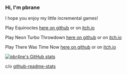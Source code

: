 ### Hi, I'm pbrane

I hope you enjoy my little incremental games!

Play Equinoctes [here on github](https://pbr4ne.github.io/equinoctes) or on [itch.io](https://pbrane.itch.io/equinoctes)

Play Neon Turbo Throwdown [here on github](https://pbr4ne.github.io/neon-turbo-throwdown) or on [itch.io](https://pbrane.itch.io/neon-turbo-throwdown)

Play There Was Time Now [here on github](https://pbr4ne.github.io/there-was-time-now) or on [itch.io](https://pbrane.itch.io/there-was-time-now)

[![pbr4ne's GitHub stats](https://github-readme-stats.vercel.app/api?username=pbr4ne&show_icons=true&theme=radical&hide_rank=true)](https://github.com/anuraghazra/github-readme-stats)

<!--
[![Top Langs](https://github-readme-stats.vercel.app/api/top-langs/?username=pbr4ne&theme=radical&layout=compact)](https://github.com/anuraghazra/github-readme-stats)
-->
<!--
[![pbrane's WakaTime stats](https://github-readme-stats.vercel.app/api/wakatime?username=pbrane\&layout=compact)](https://github.com/anuraghazra/github-readme-stats)
-->
c/o [github-readme-stats](https://github.com/anuraghazra/github-readme-stats)
<!--
**pbr4ne/pbr4ne** is a ✨ _special_ ✨ repository because its `README.md` (this file) appears on your GitHub profile.

Here are some ideas to get you started:

- 🔭 I’m currently working on ...
- 🌱 I’m currently learning ...
- 👯 I’m looking to collaborate on ...
- 🤔 I’m looking for help with ...
- 💬 Ask me about ...
- 📫 How to reach me: ...
- 😄 Pronouns: ...
- ⚡ Fun fact: ...
-->
